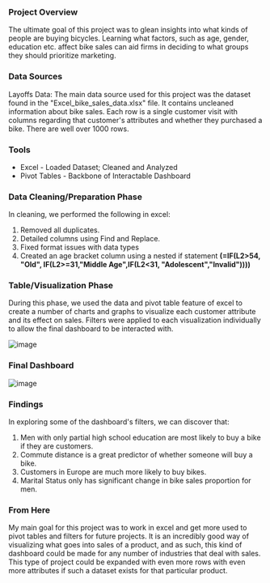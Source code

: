 ### Project Overview

The ultimate goal of this project was to glean insights into what kinds of people are buying bicycles. Learning what factors, such as age, gender, education etc. affect bike sales can aid firms in deciding to what groups they should prioritize marketing.

### Data Sources

Layoffs Data: The main data source used for this project was the dataset found in the "Excel_bike_sales_data.xlsx" file. It contains uncleaned information about bike sales. Each row is a single customer visit with columns regarding that customer's attributes and whether they purchased a bike. There are well over 1000 rows.

### Tools

- Excel - Loaded Dataset; Cleaned and Analyzed
 - Pivot Tables - Backbone of Interactable Dashboard

### Data Cleaning/Preparation Phase

In cleaning, we performed the following in excel:
1. Removed all duplicates.
2. Detailed columns using Find and Replace.
3. Fixed format issues with data types
4. Created an age bracket column using a nested if statement **(=IF(L2>54, "Old", IF(L2>=31,"Middle Age",IF(L2<31, "Adolescent","Invalid"))))**

### Table/Visualization Phase

During this phase, we used the data and pivot table feature of excel to create a number of charts and graphs to visualize each customer attribute and its effect on sales. Filters were applied to each visualization individually to allow the final dashboard to be interacted with.

![image](https://github.com/user-attachments/assets/2165f3be-754e-43de-bfec-3365d8e43097)

### Final Dashboard

![image](https://github.com/user-attachments/assets/d04ebd56-ec06-4f4d-86dd-66cb70655488)

### Findings
In exploring some of the dashboard's filters, we can discover that:
1. Men with only partial high school education are most likely to buy a bike if they are customers.
2. Commute distance is a great predictor of whether someone will buy a bike.
3. Customers in Europe are much more likely to buy bikes.
4. Marital Status only has significant change in bike sales proportion for men.

### From Here
My main goal for this project was to work in excel and get more used to pivot tables and filters for future projects. It is an incredibly good way of visualizing what goes into sales of a product, and as such, this kind of dashboard could be made for any number of industries that deal with sales. This type of project could be expanded with even more rows with even more attributes if such a dataset exists for that particular product.
